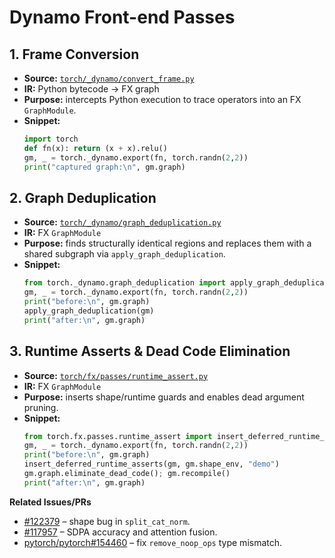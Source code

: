 # Dynamo Front-end Passes

## 1. Frame Conversion
* **Source:** [`torch/_dynamo/convert_frame.py`](https://github.com/pytorch/pytorch/blob/3f3215be754e8c923c0f7adf5c0356efe074ff5c/torch/_dynamo/convert_frame.py#L1584-L1619)
* **IR:** Python bytecode → FX graph
* **Purpose:** intercepts Python execution to trace operators into an FX `GraphModule`.
* **Snippet:**
  ```python
  import torch
  def fn(x): return (x + x).relu()
  gm, _ = torch._dynamo.export(fn, torch.randn(2,2))
  print("captured graph:\n", gm.graph)
  ```

## 2. Graph Deduplication
* **Source:** [`torch/_dynamo/graph_deduplication.py`](https://github.com/pytorch/pytorch/blob/3f3215be754e8c923c0f7adf5c0356efe074ff5c/torch/_dynamo/graph_deduplication.py#L37-L63)
* **IR:** FX `GraphModule`
* **Purpose:** finds structurally identical regions and replaces them with a shared subgraph via `apply_graph_deduplication`.
* **Snippet:**
  ```python
  from torch._dynamo.graph_deduplication import apply_graph_deduplication
  gm, _ = torch._dynamo.export(fn, torch.randn(2,2))
  print("before:\n", gm.graph)
  apply_graph_deduplication(gm)
  print("after:\n", gm.graph)
  ```

## 3. Runtime Asserts & Dead Code Elimination
* **Source:** [`torch/fx/passes/runtime_assert.py`](https://github.com/pytorch/pytorch/blob/3f3215be754e8c923c0f7adf5c0356efe074ff5c/torch/fx/passes/runtime_assert.py#L55-L91)
* **IR:** FX `GraphModule`
* **Purpose:** inserts shape/runtime guards and enables dead argument pruning.
* **Snippet:**
  ```python
  from torch.fx.passes.runtime_assert import insert_deferred_runtime_asserts
  gm, _ = torch._dynamo.export(fn, torch.randn(2,2))
  print("before:\n", gm.graph)
  insert_deferred_runtime_asserts(gm, gm.shape_env, "demo")
  gm.graph.eliminate_dead_code(); gm.recompile()
  print("after:\n", gm.graph)
  ```

**Related Issues/PRs**
- [#122379](https://github.com/pytorch/pytorch/issues/122379) – shape bug in `split_cat_norm`.
- [#117957](https://github.com/pytorch/pytorch/issues/117957) – SDPA accuracy and attention fusion.
- [pytorch/pytorch#154460](https://github.com/pytorch/pytorch/pull/154460) – fix `remove_noop_ops` type mismatch.
